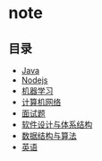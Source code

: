 # note
## 目录
- [Java](./doc/java/CONTENTS.md)   
- [Nodejs]()  
- [机器学习](./doc/machine_learning/CONTENTS.md)
- [计算机网络]()  
- [面试题]()  
- [软件设计与体系结构]()  
- [数据结构与算法]()  
- [英语]()  